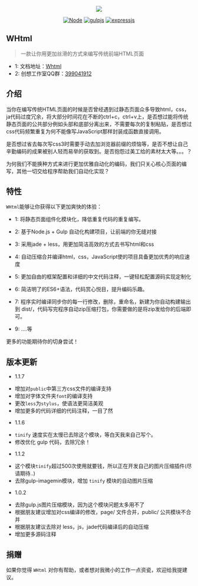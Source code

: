 <p align="center"><img src="docs/_media/img/gen.svg"/></p>
<p align="center"><a href="http://nodejs.cn/"><img src="https://img.shields.io/badge/Node.js%20-v8.9.3-green.svg" alt="Node"></a> <a href="https://www.gulpjs.com.cn/"><img src="https://img.shields.io/badge/gulp.js-3.9.1-red.svg" alt="gulpjs"></a> <a href="http://www.expressjs.com.cn/"><img src="https://img.shields.io/badge/express.js-4.16.3-blue.svg" alt="expressjs"></a></p>

## WHtml

> 一款让你用更加丝滑的方式来编写传统前端HTML页面

- 1: 文档地址：[Whtml](https://helpcode.github.io/Whtml/#/)
- 2: 创想工作室QQ群：[399041912](http://shang.qq.com/wpa/qunwpa?idkey=6311ead3dd326b975b76cb90590535973515776cf83d0854c0dc7b4a5c9cebfb)


## 介绍

当你在编写传统HTML页面的时候是否曾经遇到过静态页面众多导致html，css，ja代码过度冗余，将大部分时间花在不断的ctrl+c，ctrl+v上，是否想过能将传统静态页面的公共部分例如头部和底部分离出来，不需要每次的复制粘贴，是否想过css代码频繁重复为何不能像写JavaScript那样封装成函数直接调用。

是否想过省去每次写css3时需要手动去加浏览器前缀的烦恼等，是否不想让自己辛勤编码的成果被别人轻而易举的获取到。是否抱怨过美工给的素材太大等。。。？


为何我们不能换种方式来进行更加优雅自动化的编码，我们只关心核心页面的编写，其他一切交给程序帮助我们自动化实现？


## 特性

`WHtml`能够让你获得以下更加爽快的体验：


- 1: 将静态页面组件化模块化，降低重复代码的重复编写。

- 2: 基于Node.js + Gulp 自动化构建项目，让前端的你无缝对接

- 3: 采用jade + less，用更加简洁高效的方式去书写html和css

- 4: 自动压缩合并编译html，css，JavaScript使的项目具备更加优秀的响应速度

- 5: 更加自由的框架配置和详细的中文代码注释，一键轻松配置源码实现定制化

- 6: 简洁明了的ES6+语法，代码赏心悦目，提升编码乐趣。

- 7: 程序实时编译同步你的每一行修改，删除，重命名，新建为你自动构建输出到 dist/，代码写完程序自动zip压缩打包，你需要做的是将zip发给你的后端即可。

- 9: ....等

更多的功能期待你的切身尝试！

## 版本更新

- 1.1.7
* 增加对`public`中第三方css文件的编译支持
* 增加对字体文件夹`font`的编译支持
* 更改`less`为`stylus`，使语法更简洁美观
* 增加更多的代码详细的代码注释，一目了然

- 1.1.6
* `tinify` 速度实在太慢已去除这个模块，等白天我来自己写个。
* 修改优化 gulp 代码，去除冗余！

- 1.1.2
* 这个模块`tinify`超过500次使用就要钱，所以正在开发自己的图片压缩插件(尽请期待..)
* 去除gulp-imagemin模块，增加 `tinify` 模块的自动图片压缩

- 1.0.2
* 去除gulp.js图片压缩模块，因为这个模块问题太多用不了
* 根据朋友建议增加对css编译的修改，page/ 文件合并，public/ 公共模块不合并
* 根据朋友建议去除对 less，js，jade代码编译后的自动压缩
* 增加更多源码注释

## 捐赠


如果你觉得 `WHtml` 对你有帮助，或者想对我微小的工作一点资瓷，欢迎给我提建议。